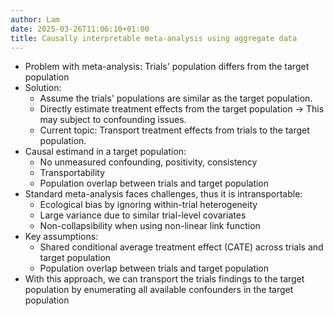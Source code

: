 ```yaml
---
author: Lam
date: 2025-03-26T11:06:10+01:00
title: Causally interpretable meta-analysis using aggregate data
---
```


- Problem with meta-analysis: Trials' population differs from the target population
- Solution:
  - Assume the trials' populations are similar as the target population.
  - Directly estimate treatment effects from the target population $\to$ This may subject to confounding issues.
  - Current topic: Transport treatment effects from trials to the target population.
- Causal estimand in a target population:
  - No unmeasured confounding, positivity, consistency
  - Transportability
  - Population overlap between trials and target population 
- Standard meta-analysis faces challenges, thus it is intransportable:
  - Ecological bias by ignoring within-trial heterogeneity
  - Large variance due to similar trial-level covariates
  - Non-collapsibility when using non-linear link function
- Key assumptions:
  - Shared conditional average treatment effect (CATE) across trials and target population
  - Population overlap between trials and target population
- With this approach, we can transport the trials findings to the target population by enumerating all available confounders in the target population
